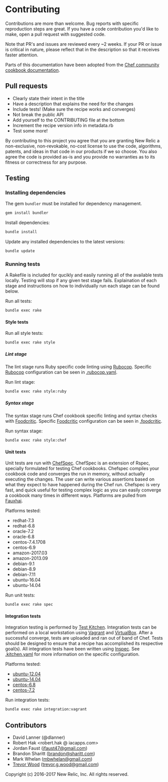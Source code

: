 # Contributing

Contributions are more than welcome.
Bug reports with specific reproduction steps are great.
If you have a code contribution you'd like to make, open a pull request with suggested code.

Note that PR's and issues are reviewed every ~2 weeks.
If your PR or issue is critical in nature, please reflect that in the description so that it receives faster attention.

Parts of this documentation have been adopted from the [Chef community cookbook documentation][8].

## Pull requests

* Clearly state their intent in the title
* Have a description that explains the need for the changes
* Include tests! (Make sure the recipe works and converges)
* Not break the public API
* Add yourself to the CONTRIBUTING file at the bottom
* Increment the recipe version info in metadata.rb
* Test some more!

By contributing to this project you agree that you are granting New Relic a non-exclusive, non-revokable, no-cost license to use the code, algorithms, patents, and ideas in that code in our products if we so choose. You also agree the code is provided as-is and you provide no warranties as to its fitness or correctness for any purpose.

## Testing

### Installing dependencies

The gem `bundler` must be installed for dependency management.

```sh
gem install bundler
```

Install dependencies:

```sh
bundle install
```

Update any installed dependencies to the latest versions:

```sh
bundle update
```

### Running tests

A Rakefile is included for qucikly and easily running all of the available tests locally.
Testing will stop if any given test stage fails.
Explaination of each stage and instructions on how to individually run each stage can be found below.

Run all tests:

```sh
bundle exec rake
```

#### Style tests

Run all style tests:

```sh
bundle exec rake style
```

##### Lint stage

The lint stage runs Ruby specific code linting using [Rubocop][3].
Specific [Rubocop][3] configuration can be seen in [.rubocop.yaml][5].

Run lint stage:

```sh
bundle exec rake style:ruby
```

##### Syntax stage

The syntax stage runs Chef cookbook specific linting and syntax checks with [Foodcritic][4].
Specific [Foodcritic][4] configuration can be seen in [.foodcritic][6].

Run syntax stage:

```sh
bundle exec rake style:chef
```

#### Unit tests

Unit tests are run with [ChefSpec][7]. ChefSpec is an extension of Rspec, specially formulated for testing Chef cookbooks.
Chefspec compiles your cookbook code and converges the run in memory, without actually executing the changes.
The user can write various assertions based on what they expect to have happened during the Chef run.
Chefspec is very fast, and quick useful for testing complex logic as you can easily converge a cookbook many times in different ways.
Platforms are pulled from [Fauxhai][14].

Platforms tested:

* redhat-7.3
* redhat-6.8
* oracle-7.2
* oracle-6.8
* centos-7.4.1708
* centos-6.9
* amazon-2017.03
* amazon-2013.09
* debian-9.1
* debian-8.9
* debian-7.11
* ubuntu-16.04
* ubuntu-14.04

Run unit tests:

```sh
bundle exec rake spec
```

#### Integration tests

Integration testing is performed by [Test Kitchen][9]. Integration tests can be performed on a local workstation using [Vagrant][12] and [VirtualBox][13].
After a successful converge, tests are uploaded and ran out of band of Chef.
Tests should be designed to ensure that a recipe has accomplished its respective goal(s).
All integration tests have been written using [Inspec][10].
See [.kitchen.yaml][11] for more information on the specific configuration.

Platforms tested:

* [ubuntu-12.04][15]
* [ubuntu-14.04][16]
* [centos-6.8][17]
* [centos-7.2][18]

Run integration tests:

```sh
bundle exec rake integration:vagrant
```

## Contributors

* David Lanner (@dlanner)
* Robert Hak <robert.hak @ iacapps.com>
* Jordan Faust (jfaust47@gmail.com)
* Brandon Sharitt (brandon@sharitt.com)
* Mark Whelan (mbwhelan@gmail.com)
* [Trevor Wood][1] ([trevor.g.wood@gmail.com][2])

Copyright (c) 2016-2017 New Relic, Inc. All rights reserved.

[1]:  https://github.com/taharah
[2]:  mailto:trevor.g.wood@gmail.com
[3]:  https://github.com/bbatsov/rubocop
[4]:  https://github.com/foodcritic/foodcritic
[5]:  .rubocop.yml
[6]:  .foodcritic
[7]:  https://github.com/chefspec/chefspec
[8]:  https://github.com/chef-cookbooks/community_cookbook_documentation
[9]:  https://github.com/test-kitchen/test-kitchen
[10]:  https://www.inspec.io/
[11]:  .kitchen.yml
[12]:  https://www.vagrantup.com/
[13]:  https://www.virtualbox.org/
[14]:  https://github.com/chefspec/fauxhai/blob/master/PLATFORMS.md
[15]:  https://app.vagrantup.com/bento/boxes/ubuntu-12.04
[16]:  https://app.vagrantup.com/bento/boxes/ubuntu-14.04
[17]:  https://app.vagrantup.com/bento/boxes/centos-6.8
[18]:  https://app.vagrantup.com/bento/boxes/centos-7.2
